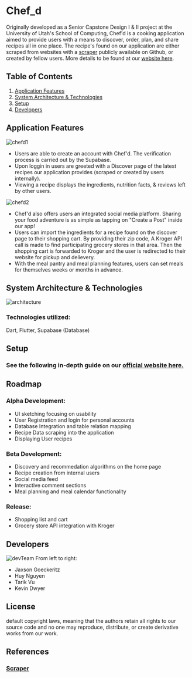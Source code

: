 # Chef_d
Originally developed as a Senior Capstone Design I & II project at the University of Utah's School of Computing,  Chef'd is a cooking application aimed to provide users with a means to discover, order, plan, and share recipes all in one place. The recipe's found on our application are either scraped from websites with a [scraper](https://github.com/hhursev/recipe-scrapers) publicly available on Github, or created by fellow users.
More details to be found at our [website here](https://chefd.framer.ai/).

## Table of Contents
1. [Application Features](#features)
2. [System Architecture & Technologies](#arch_tech)
3. [Setup](#setup)
4. [Developers](#devs)

## <a name="features"></a>Application Features
![chefd1](https://media.discordapp.net/attachments/1194092179673579540/1194095150654300301/ChefdPreview1.PNG)
- Users are able to create an account with Chef'd.  The verification process is carried out by the Supabase.
- Upon loggin in users are greeted with a Discover page of the latest recipes our application provides (scraped or created by users internally).
- Viewing a recipe displays the ingredients, nutrition facts, & reviews left by other users.
  
![chefd2](https://media.discordapp.net/attachments/1194092179673579540/1194095150968881282/ChefdPreview2.PNG)
- Chef'd also offers users an integrated social media platform.  Sharing your food adventure is as simple as tapping on "Create a Post" inside our app!
- Users can import the ingredients for a recipe found on the discover page to their shopping cart.  By providing their zip code, A Kroger API call is made to find participating grocery stores in that area.  Then the shopping cart is forwarded to Kroger and the user is redirected to their website for pickup and delievery.
- With the meal pantry and meal planning features, users can set meals for themselves weeks or months in advance.
  
## <a name="arch_tech"></a>System Architecture & Technologies
![architecture](https://media.discordapp.net/attachments/1194092179673579540/1194099418639642756/Arch.png)

### Technologies utilized:
Dart, Flutter, Supabase (Database)

## <a name="setup"></a>Setup
### See the following in-depth guide on our [official website here.](https://chefd.framer.ai/DownloadAndUsage)

## <a name="roadmap"></a>Roadmap
### Alpha Development:
- UI sketching focusing on usability
- User Registration and login for personal accounts
- Database Integration and table relation mapping
- Recipe Data scraping into the application
- Displaying User recipes


### Beta Development:
- Discovery and recommedation algorithms on the home page
- Recipe creation from internal users
- Social media feed
- Interactive comment sections
- Meal planning and meal calendar functionality

### Release:
- Shopping list and cart
- Grocery store API integration with Kroger

## <a name="devs"></a>Developers
![devTeam](https://media.discordapp.net/attachments/1194092179673579540/1194112956804366396/team.jpg)
From left to right:
- Jaxson Goeckeritz
- Huy Nguyen
- Tarik Vu
- Kevin Dwyer

## License
default copyright laws, meaning that the authors retain all rights to our source code and no one may reproduce, distribute, or create derivative works from our work.

## References
### [Scraper](https://github.com/hhursev/recipe-scrapers)
